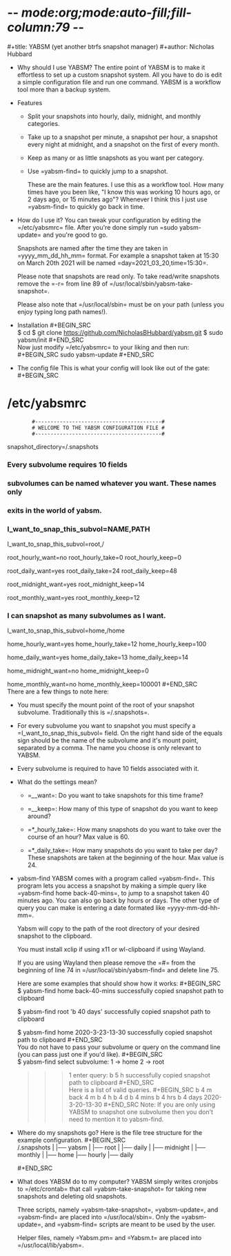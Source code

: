 # -*- mode:org;mode:auto-fill;fill-column:79 -*-
#+title: YABSM (yet another btrfs snapshot manager)
#+author: Nicholas Hubbard

* Why should I use YABSM?
  The entire point of YABSM is to make it effortless to set up a custom snapshot
  system. All you have to do is edit a simple configuration file and run one
  command. YABSM is a workflow tool more than a backup system. 

* Features
  + Split your snapshots into hourly, daily, midnight, and monthly categories.
  + Take up to a snapshot per minute, a snapshot per hour, a snapshot every
    night at midnight, and a snapshot on the first of every month.
  + Keep as many or as little snapshots as you want per category. 
  + Use =yabsm-find= to quickly jump to a snapshot.

    These are the main features. I use this as a workflow tool. How many times
    have you been like, "I know this was working 10 hours ago, or 2 days ago,
    or 15 minutes ago"? Whenever I think this I just use =yabsm-find= to
    quickly go back in time.

* How do I use it?
  You can tweak your configuration by editing the =/etc/yabsmrc= file. After
  you're done simply run =sudo yabsm-update= and you're good to go. 

  Snapshots are named after the time they are taken in =yyyy_mm_dd_hh_mm= format. 
  For example a snapshot taken at 15:30 on March 20th 2021 will be named
  =day=2021_03_20,time=15:30=. 

  Please note that snapshots are read only. To take read/write snapshots remove the =-r= from
  line 89 of =/usr/local/sbin/yabsm-take-snapshot=.

  Please also note that =/usr/local/sbin= must be on your path (unless you
  enjoy typing long path names!).

* Installation
  #+BEGIN_SRC  
  $ cd
  $ git clone https://github.com/NicholasBHubbard/yabsm.git
  $ sudo yabsm/init
  #+END_SRC  
  Now just modify =/etc/yabsmrc= to your liking and then run:
  #+BEGIN_SRC
  sudo yabsm-update
  #+END_SRC
*  The config file
This is what your config will look like out of the gate:
  #+BEGIN_SRC  
# /etc/yabsmrc
                                      
            #-----------------------------------------#
            # WELCOME TO THE YABSM CONFIGURATION FILE #
            #-----------------------------------------#

snapshot_directory=/.snapshots

### Every subvolume requires 10 fields

### subvolumes can be named whatever you want. These names only 
### exits in the world of yabsm.

### I_want_to_snap_this_subvol=NAME,PATH 

I_want_to_snap_this_subvol=root,/

root_hourly_want=no
root_hourly_take=0
root_hourly_keep=0

root_daily_want=yes
root_daily_take=24
root_daily_keep=48

root_midnight_want=yes
root_midnight_keep=14 

root_monthly_want=yes
root_monthly_keep=12


### I can snapshot as many subvolumes as I want.

I_want_to_snap_this_subvol=home,/home

home_hourly_want=yes
home_hourly_take=12
home_hourly_keep=100

home_daily_want=yes
home_daily_take=13
home_daily_keep=14

home_midnight_want=no
home_midnight_keep=0

home_monthly_want=no
home_monthly_keep=100001
  #+END_SRC  
  There are a few things to note here:
  + You must specify the mount point of the root of your snapshot
    subvolume. Traditionally this is =/.snapshots=.


  + For every subvolume you want to snapshot you must specify a
    =I_want_to_snap_this_subvol= field. On the right hand side of the equals
    sign should be the name of the subvolume and it's mount point, separated by
    a comma. The name you choose is only relevant to YABSM.


  + Every subvolume is required to have 10 fields associated with it.

* What do the settings mean?
  + =*_*_want=: Do you want to take snapshots for this time frame?

    
  + =*_*_keep=: How many of this type of snapshot do you want to keep around? 


  + =*_hourly_take=: How many snapshots do you want to take over the course of
    an hour? Max value is 60.


  + =*_daily_take=: How many snapshots do you want to take per day? These
    snapshots are taken at the beginning of the hour. Max value is 24.

* yabsm-find
  YABSM comes with a program called =yabsm-find=. This program lets you access
  a snapshot by making a simple query like =yabsm-find home back-40-mins=, to jump to a
  snapshot taken 40 minutes ago. You can also go back by hours or days. The other
  type of query you can make is entering a date formated like =yyyy-mm-dd-hh-mm=.

  Yabsm will copy to the path of the root directory of your desired snapshot to
  the clipboard. 

  You must install xclip if using x11 or wl-clipboard if using Wayland.

  If you are using Wayland then please remove the =#= from the beginning of line 74 in
  =/usr/local/sbin/yabsm-find= and delete line 75.

  Here are some examples that should show how it works:
  #+BEGIN_SRC  
  $ yabsm-find home back-40-mins
    successfully copied snapshot path to clipboard

  $ yabsm-find root 'b 40 days'
    successfully copied snapshot path to clipboard

  $ yabsm-find home 2020-3-23-13-30
    successfully copied snapshot path to clipboard
  #+END_SRC  
  You do not have to pass your subvolume or query on the command line (you can
  pass just one if you'd like).
  #+BEGIN_SRC  
  $ yabsm-find 
  select subvolume:
  1 -> home     2 -> root
  >>> 1
  enter query:
  >>> b 5 h
  successfully copied snapshot path to clipboard
  #+END_SRC  
  Here is a list of valid queries. 
  #+BEGIN_SRC
  b 4 m
  back 4 m
  b 4 h
  b 4 d
  b 4 mins
  b 4 hrs
  b 4 days
  2020-3-20-13-30
  #+END_SRC
  Note: If you are only using YABSM to snapshot one subvolume then you don't need to
  mention it to yabsm-find.

* Where do my snapshots go?
Here is the file tree structure for the example configuration.
  #+BEGIN_SRC  
/.snapshots
|
|── yabsm
    |
    |── root
    |   |── daily
    |   |── midnight
    |   |── monthly
    |
    |── home
        |── hourly
        |── daily

  #+END_SRC  

* What does YABSM do to my computer?
  YABSM simply writes cronjobs to =/etc/crontab= that call =yabsm-take-snapshot= for
  taking new snapshots and deleting old snapshots.

  Three scripts, namely =yabsm-take-snapshot=, =yabsm-update=, and =yabsm-find=
  are placed into =/usr/local/sbin=. Only the =yabsm-update=, and =yabsm-find=
  scripts are meant to be used by the user.

  Helper files, namely =Yabsm.pm= and =Yabsm.t= are placed into =/usr/local/lib/yabsm=.
